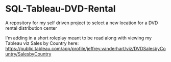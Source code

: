# SQL-Tableau-DVD-Rental
A repository for my self driven project to select a new location for a DVD rental distribution center

I'm adding in a short roleplay meant to be read along with viewing my Tableau viz Sales by Country here:
https://public.tableau.com/app/profile/jeffrey.vanderhart/viz/DVDSalesbyCountry/SalesbyCountry
